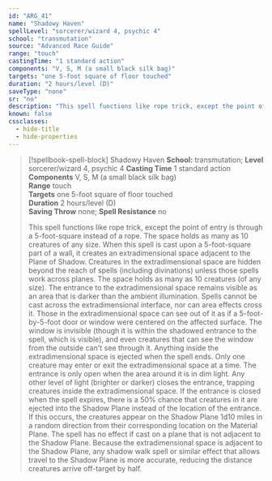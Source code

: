 ```yaml
---
id: "ARG_41"
name: "Shadowy Haven"
spellLevel: "sorcerer/wizard 4, psychic 4"
school: "transmutation"
source: "Advanced Race Guide"
range: "touch"
castingTime: "1 standard action"
components: "V, S, M (a small black silk bag)"
targets: "one 5-foot square of floor touched"
duration: "2 hours/level (D)"
saveType: "none"
sr: "no"
description: "This spell functions like rope trick, except the point of entry is through a 5-foot-square instead of a rope. The space holds as many as 10 creatures of any size.  When this spell is cast upon a 5-foot-square part of a wall, it creates an extradimensional space adjacent to the Plane of Shadow. Creatures in the extradimensional space are hidden beyond the reach of spells (including divinations) unless those spells work across planes. The space holds as many as 10 creatures (of any size). The entrance to the extradimensional space remains visible as an area that is darker than the ambient illumination.  Spells cannot be cast across the extradimensional interface, nor can area effects cross it. Those in the extradimensional space can see out of it as if a 5-foot-by-5-foot door or window were centered on the affected surface. The window is invisible (though it is within the shadowed entrance to the spell, which is visible), and even creatures that can see the window from the outside can't see through it. Anything inside the extradimensional space is ejected when the spell ends. Only one creature may enter or exit the extradimensional space at a time.  The entrance is only open when the area around it is in dim light. Any other level of light (brighter or darker) closes the entrance, trapping creatures inside the extradimensional space. If the entrance is closed when the spell expires, there is a 50% chance that creatures in it are ejected into the Shadow Plane instead of the location of the entrance. If this occurs, the creatures appear on the Shadow Plane 1d10 miles in a random direction from their corresponding location on the Material Plane. The spell has no effect if cast on a plane that is not adjacent to the Shadow Plane.  Because the extradimensional space is adjacent to the Shadow Plane, any shadow walk spell or similar effect that allows travel to the Shadow Plane is more accurate, reducing the distance creatures arrive off-target by half."
known: false
cssclasses:
  - hide-title
  - hide-properties
---
```


> [!spellbook-spell-block] Shadowy Haven
> **School:** transmutation; **Level** sorcerer/wizard 4, psychic 4
> **Casting Time** 1 standard action  
> **Components** V, S, M (a small black silk bag)  
> **Range** touch  
> **Targets** one 5-foot square of floor touched  
> **Duration** 2 hours/level (D)  
> **Saving Throw** none; **Spell Resistance** no
> 
> This spell functions like rope trick, except the point of entry is through a 5-foot-square instead of a rope. The space holds as many as 10 creatures of any size.  When this spell is cast upon a 5-foot-square part of a wall, it creates an extradimensional space adjacent to the Plane of Shadow. Creatures in the extradimensional space are hidden beyond the reach of spells (including divinations) unless those spells work across planes. The space holds as many as 10 creatures (of any size). The entrance to the extradimensional space remains visible as an area that is darker than the ambient illumination.  Spells cannot be cast across the extradimensional interface, nor can area effects cross it. Those in the extradimensional space can see out of it as if a 5-foot-by-5-foot door or window were centered on the affected surface. The window is invisible (though it is within the shadowed entrance to the spell, which is visible), and even creatures that can see the window from the outside can't see through it. Anything inside the extradimensional space is ejected when the spell ends. Only one creature may enter or exit the extradimensional space at a time.  The entrance is only open when the area around it is in dim light. Any other level of light (brighter or darker) closes the entrance, trapping creatures inside the extradimensional space. If the entrance is closed when the spell expires, there is a 50% chance that creatures in it are ejected into the Shadow Plane instead of the location of the entrance. If this occurs, the creatures appear on the Shadow Plane 1d10 miles in a random direction from their corresponding location on the Material Plane. The spell has no effect if cast on a plane that is not adjacent to the Shadow Plane.  Because the extradimensional space is adjacent to the Shadow Plane, any shadow walk spell or similar effect that allows travel to the Shadow Plane is more accurate, reducing the distance creatures arrive off-target by half.
